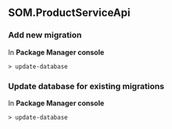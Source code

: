 ## SOM.ProductServiceApi

### Add new migration 
In **Package Manager console**
```
> update-database
```


### Update database for existing migrations
In **Package Manager console**
```
> update-database
```





